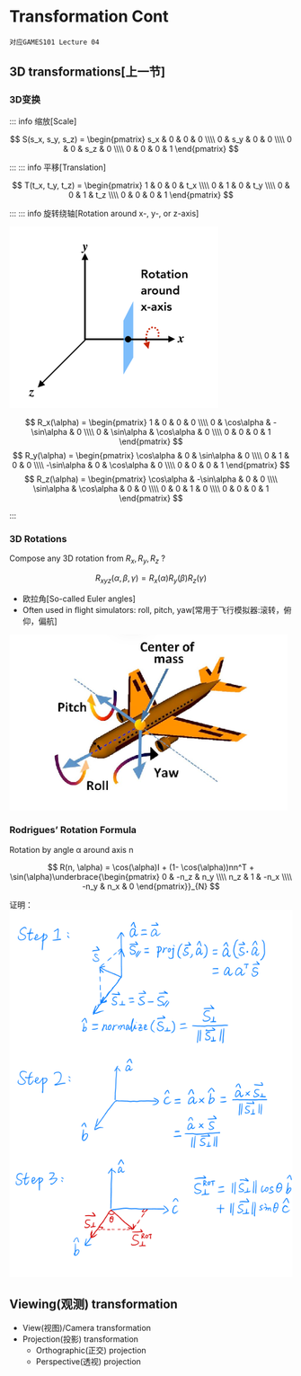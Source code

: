 # Transformation Cont

`对应GAMES101 Lecture 04`

## 3D transformations[上一节]

### 3D变换

::: info 缩放[Scale]

$$ S(s_x, s_y, s_z) = \begin{pmatrix} s_x & 0 & 0 & 0 \\\\ 0 & s_y & 0 & 0 \\\\ 0 & 0 & s_z & 0 \\\\ 0 & 0 & 0 & 1 \end{pmatrix} $$

:::
::: info 平移[Translation]

$$ T(t_x, t_y, t_z) = \begin{pmatrix} 1 & 0 & 0 & t_x \\\\ 0 & 1 & 0 & t_y \\\\ 0 & 0 & 1 & t_z \\\\ 0 & 0 & 0 & 1 \end{pmatrix} $$

:::
::: info 旋转绕轴[Rotation around x-, y-, or z-axis]

<img src="./images/绕轴旋转.png" style="margin: 0 auto;">

$$ R_x(\alpha) = \begin{pmatrix} 1 & 0 & 0 & 0 \\\\ 0 & \cos\alpha & -\sin\alpha & 0 \\\\ 0 & \sin\alpha & \cos\alpha & 0 \\\\ 0 & 0 & 0 & 1 \end{pmatrix} $$
$$ R_y(\alpha) = \begin{pmatrix} \cos\alpha & 0 & \sin\alpha & 0 \\\\ 0 & 1 & 0 & 0 \\\\ -\sin\alpha & 0 & \cos\alpha & 0 \\\\ 0 & 0 & 0 & 1 \end{pmatrix} $$
$$ R_z(\alpha) = \begin{pmatrix} \cos\alpha & -\sin\alpha & 0 & 0 \\\\ \sin\alpha & \cos\alpha & 0 & 0 \\\\ 0 & 0 & 1 & 0 \\\\ 0 & 0 & 0 & 1 \end{pmatrix} $$

:::

### 3D Rotations

Compose any 3D rotation from $R_x, R_y, R_z$ ?

$$ R_{xyz}(\alpha, \beta, \gamma) = R_x(\alpha)R_y(\beta)R_z(\gamma) $$

- 欧拉角[So-called Euler angles]
- Often used in ﬂight simulators: roll, pitch, yaw[常用于飞行模拟器:滚转，俯仰，偏航]
<img src="./images/欧拉角.png" style="margin: 0 auto;">

### Rodrigues’ Rotation Formula

Rotation by angle α around axis n

$$ R(n, \alpha) = \cos(\alpha)I + (1- \cos(\alpha))nn^T + \sin(\alpha)\underbrace{\begin{pmatrix} 0 & -n_z & n_y \\\\ n_z & 1 & -n_x \\\\ -n_y & n_x & 0 \end{pmatrix}}_{N} $$

证明：
<img src="./images/公式证明.png" style="margin: 0 auto;">





## Viewing(观测) transformation

- View(视图)/Camera transformation
- Projection(投影) transformation
    - Orthographic(正交) projection
    - Perspective(透视) projection


